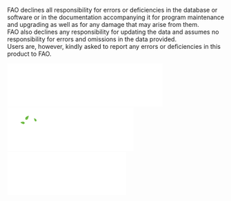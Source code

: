 FAO declines all responsibility for errors or deficiencies in the database or software or in the documentation accompanying it for program maintenance and upgrading as well as for any damage that may arise from them.  
FAO also declines any responsibility for updating the data and assumes no responsibility for errors and omissions in the data provided.  
Users are, however, kindly asked to report any errors or deficiencies in this product to FAO.  

<img
    src="https://raw.githubusercontent.com/12rambau/sepal_ui/master/sepal_ui/frontend/images/dark/fao.png"
    alt="FAO_logo" 
    height="100" 
    class="ma-3"
/>
<img 
    src="https://raw.githubusercontent.com/12rambau/sepal_ui/master/sepal_ui/frontend/images/dark/open-foris.png" 
    alt="Open-Foris_logo" 
    height="100" 
    class="ma-3"
/>
<img 
    src="https://raw.githubusercontent.com/12rambau/sepal_ui/master/sepal_ui/frontend/images/dark/sepal.png" 
    alt="SEPAL_logo" 
    height="100" 
    class="ma-3"
/>
